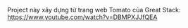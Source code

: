 Project này xây dựng từ trang web Tomato của Great Stack: https://www.youtube.com/watch?v=DBMPXJJfQEA
